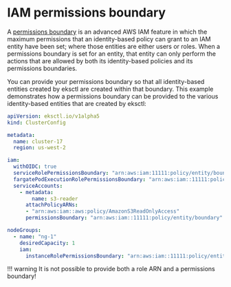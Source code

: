 # IAM permissions boundary

A [permissions boundary][permissions-boundary] is an advanced AWS IAM feature in which the maximum permissions that an identity-based policy can grant to an IAM entity have been set; where those entities are either users or roles. When a permissions boundary is set for an entity, that entity can only perform the actions that are allowed by both its identity-based policies and its permissions boundaries.

You can provide your permissions boundary so that all identity-based entities created by eksctl are created within that boundary. This example demonstrates how a permissions boundary can be provided to the various identity-based entities that are created by eksctl:

```yaml
apiVersion: eksctl.io/v1alpha5
kind: ClusterConfig

metadata:
  name: cluster-17
  region: us-west-2

iam:
  withOIDC: true
  serviceRolePermissionsBoundary: "arn:aws:iam:11111:policy/entity/boundary"
  fargatePodExecutionRolePermissionsBoundary: "arn:aws:iam::11111:policy/entity/boundary"
  serviceAccounts:
    - metadata:
        name: s3-reader
      attachPolicyARNs:
      - "arn:aws:iam::aws:policy/AmazonS3ReadOnlyAccess"
      permissionsBoundary: "arn:aws:iam::11111:policy/entity/boundary"

nodeGroups:
  - name: "ng-1"
    desiredCapacity: 1
    iam:
      instanceRolePermissionsBoundary: "arn:aws:iam::11111:policy/entity/boundary"
```

!!! warning
    It is not possible to provide both a role ARN and a permissions boundary!

[permissions-boundary]: https://docs.aws.amazon.com/IAM/latest/UserGuide/access_policies_boundaries.html
